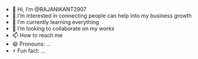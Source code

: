 - 👋 Hi, I’m @RAJANIKANT2907
- 👀 I’m interested in connecting people can help into my business growth
- 🌱 I’m currently learning everything
- 💞️ I’m looking to collaborate on my works
- 📫 How to reach me 
- 😄 Pronouns: ...
- ⚡ Fun fact: ...

<!---
RAJANIKANT2907/RAJANIKANT2907 is a ✨ special ✨ repository because its `README.md` (this file) appears on your GitHub profile.
You can click the Preview link to take a look at your changes.
--->
